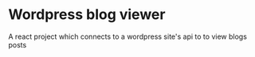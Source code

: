 ﻿# Wordpress blog viewer
 
 A react project which connects to a wordpress site's api to to view blogs posts
